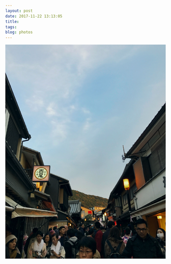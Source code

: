 ```yaml
---
layout: post
date: 2017-11-22 13:13:05
title: 
tags:
blog: photos
---
```


![title](/assets/photoblog/crowd-in-kyoto.jpg)